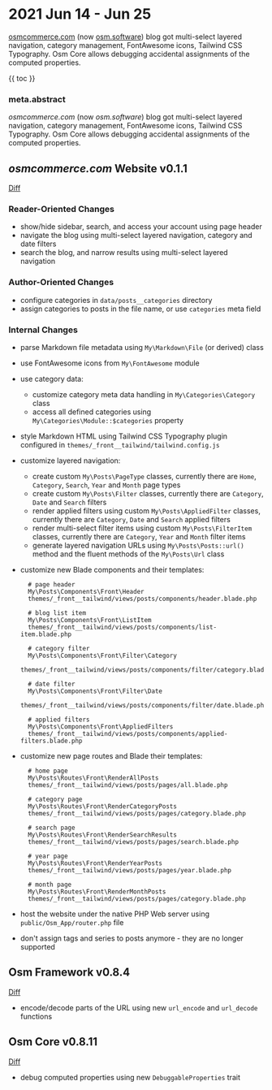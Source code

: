 # 2021 Jun 14 - Jun 25

[osmcommerce.com](https://osm.software/) (now [osm.software](https://osm.software/)) blog got multi-select layered navigation, category management, FontAwesome icons,
Tailwind CSS Typography. Osm Core allows debugging accidental assignments of the computed properties.  
 
{{ toc }}

### meta.abstract

*osmcommerce.com* (now *osm.software*) blog got multi-select layered navigation,
category management, FontAwesome icons, Tailwind CSS Typography. Osm Core allows
debugging accidental assignments of the computed properties.

## *osmcommerce.com* Website v0.1.1

[Diff](https://github.com/osmphp/osmcommerce-website/compare/v0.1.0...v0.1.1)

### Reader-Oriented Changes

* show/hide sidebar, search, and access your account using page header
* navigate the blog using multi-select layered navigation, category and date filters
* search the blog, and narrow results using multi-select layered navigation

### Author-Oriented Changes

* configure categories in `data/posts__categories` directory
* assign categories to posts in the file name, or use `categories` meta field 

### Internal Changes

* parse Markdown file metadata using `My\Markdown\File` (or derived) class

* use FontAwesome icons from `My\FontAwesome` module

* use category data:

    * customize category meta data handling in `My\Categories\Category` class
    * access all defined categories using `My\Categories\Module::$categories` 
    property

* style Markdown HTML using Tailwind CSS Typography plugin configured in `themes/_front__tailwind/tailwind.config.js`

* customize layered navigation:

    * create custom `My\Posts\PageType` classes, currently there are `Home`, 
    `Category`, `Search`, `Year` and `Month` page types
    * create custom `My\Posts\Filter` classes, currently there are `Category`, 
    `Date` and `Search` filters
    * render applied filters using custom `My\Posts\AppliedFilter` classes,
      currently there are `Category`, `Date` and `Search` applied filters
    * render multi-select filter items using custom `My\Posts\FilterItem` 
    classes, currently there are `Category`, `Year` and `Month` filter items
    * generate layered navigation URLs using `My\Posts\Posts::url()` method and
    the fluent methods of the `My\Posts\Url` class

* customize new Blade components and their templates:

        # page header
        My\Posts\Components\Front\Header
        themes/_front__tailwind/views/posts/components/header.blade.php
        
        # blog list item
        My\Posts\Components\Front\ListItem
        themes/_front__tailwind/views/posts/components/list-item.blade.php
        
        # category filter
        My\Posts\Components\Front\Filter\Category
        themes/_front__tailwind/views/posts/components/filter/category.blade.php
        
        # date filter
        My\Posts\Components\Front\Filter\Date
        themes/_front__tailwind/views/posts/components/filter/date.blade.php
  
        # applied filters
        My\Posts\Components\Front\AppliedFilters
        themes/_front__tailwind/views/posts/components/applied-filters.blade.php

* customize new page routes and Blade their templates:

        # home page
        My\Posts\Routes\Front\RenderAllPosts
        themes/_front__tailwind/views/posts/pages/all.blade.php
                      
        # category page
        My\Posts\Routes\Front\RenderCategoryPosts
        themes/_front__tailwind/views/posts/pages/category.blade.php
        
        # search page
        My\Posts\Routes\Front\RenderSearchResults
        themes/_front__tailwind/views/posts/pages/search.blade.php
        
        # year page
        My\Posts\Routes\Front\RenderYearPosts
        themes/_front__tailwind/views/posts/pages/year.blade.php
        
        # month page
        My\Posts\Routes\Front\RenderMonthPosts
        themes/_front__tailwind/views/posts/pages/category.blade.php
        
* host the website under the native PHP Web server using 
    `public/Osm_App/router.php` file

* don't assign tags and series to posts anymore - they are no longer supported

## Osm Framework v0.8.4

[Diff](https://github.com/osmphp/framework/compare/v0.8.0...v0.8.4)

* encode/decode parts of the URL using new `url_encode` and `url_decode` functions

## Osm Core v0.8.11

[Diff](https://github.com/osmphp/core/compare/v0.8.10...v0.8.11)

* debug computed properties using new `DebuggableProperties` trait